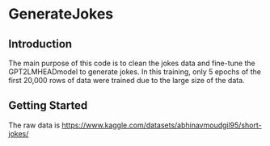 # GenerateJokes
## Introduction
The main purpose of this code is to clean the jokes data and fine-tune the GPT2LMHEADmodel to generate jokes. In this training, only 5 epochs of the first 20,000 rows of data were trained due to the large size of the data.

## Getting Started
The raw data is [https://www.kaggle.com/datasets/abhinavmoudgil95/short-jokes/
](https://www.kaggle.com/datasets/abhinavmoudgil95/short-jokes/)
##
